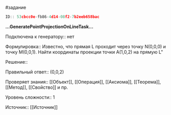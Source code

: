 #задание

```javascript
ID:: 53cbcc0e-fb86-4d14-08f2-7b2eeb658bac
```

**...GeneratePointProjectionOnLineTask...**

Подключена к генератору:: нет

Формулировка:: Известно, что прямая L проходит через точку N(0,0,0) и точку M(0,0,1). Найти координаты проекции точки A(1,0,2) на прямую L"


Решение:: 

Правильный ответ:: (0,0,2)

Проверяет знания:: [[Объект]], [[Операция]], [[Аксиома]], [[Теорема]], [[Метод]], [[Свойство]] и пр.

Уровень сложности:: 1

Источник:: [[Источник]]